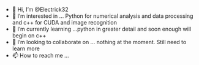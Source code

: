- 👋 Hi, I’m @Electrick32
- 👀 I’m interested in ... Python for numerical analysis and data processing and c++ for CUDA and image recognition
- 🌱 I’m currently learning ...python in greater detail and soon enough will begin on c++
- 💞️ I’m looking to collaborate on ... nothing at the moment. Still need to learn more
- 📫 How to reach me ...

<!---
Electrick32/Electrick32 is a ✨ special ✨ repository because its `README.md` (this file) appears on your GitHub profile.
You can click the Preview link to take a look at your changes.
--->
